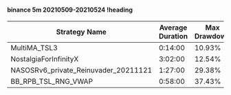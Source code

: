 #### binance 5m 20210509-20210524 !heading
| Strategy Name                        | Average Duration | Max Drawdown | Profit Mean | Profit Sum | Profit Total | Trade Count | Win Rate |
| ------------------------------------ | ---------------- | ------------ | ----------- | ---------- | ------------ | ----------- | -------- |
| MultiMA_TSL3                         | 0:14:00          | 10.93%       | 84.36%      | 29188.00%  | 7529.00%     | 346         | 72.25%   |
| NostalgiaForInfinityX                | 3:02:00          | 12.54%       | 204.24%     | 25121.00%  | 2566.00%     | 123         | 96.75%   |
| NASOSRv6_private_Reinuvader_20211121 | 1:27:00          | 29.38%       | 51.53%      | 13706.00%  | 1719.00%     | 266         | 83.46%   |
| BB_RPB_TSL_RNG_VWAP                  | 0:58:00          | 37.43%       | 11.59%      | 3291.00%   | -9.00%       | 284         | 76.06%   |
